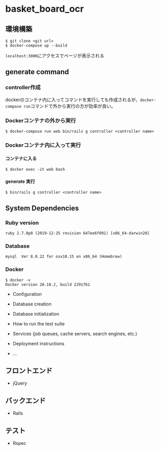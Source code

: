 # basket_board_ocr

## 環境構築
```
$ git clone <git url>
$ docker-compose up --build
```

`localhost:3000`にアクセスでページが表示される

## generate command

### controller作成
dockerのコンテナ内に入ってコマンドを実行しても作成されるが、`docker-compose run`コマンドで外から実行の方が効率が良い。

### Dockerコンテナの外から実行

```
$ docker-compose run web bin/rails g controller <controller name>
```

### Dockerコンテナ内に入って実行

#### コンテナに入る

```
$ docker exec -it web bash
```

#### generate 実行

```
$ bin/rails g controller <controller name>
```

## System Dependencies
### Ruby version
`ruby 2.7.0p0 (2019-12-25 revision 647ee6f091) [x86_64-darwin20]`

### Database
`mysql  Ver 8.0.22 for osx10.15 on x86_64 (Homebrew)`

### Docker
```
$ docker -v
Docker version 20.10.2, build 2291f61
```

* Configuration

* Database creation

* Database initialization

* How to run the test suite

* Services (job queues, cache servers, search engines, etc.)

* Deployment instructions

* ...

## フロントエンド
- jQuery

## バックエンド
- Rails

## テスト
- Rspec
